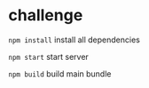 # challenge

``` npm install ``` install all dependencies

``` npm start ``` start server

``` npm build ``` build main bundle
